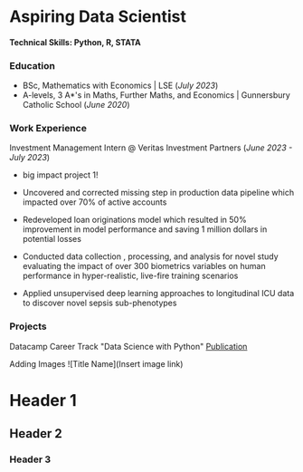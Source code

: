 # Aspiring Data Scientist

#### Technical Skills: Python, R, STATA

### Education
- BSc, Mathematics with Economics | LSE (_July 2023_)
- A-levels, 3 A*'s in Maths, Further Maths, and Economics | Gunnersbury Catholic School (_June 2020_)

### Work Experience 
Investment Management Intern @ Veritas Investment Partners (_June 2023 - July 2023_)
- big impact project 1!
- Uncovered and corrected missing step in production data pipeline which impacted over 70% of active accounts
- Redeveloped loan originations model which resulted in 50% improvement in model performance and saving 1 million dollars in potential losses

- Conducted data collection , processing, and analysis for novel study evaluating the impact of over 300 biometrics variables on human performance in hyper-realistic, live-fire training scenarios
- Applied unsupervised deep learning approaches to longitudinal ICU data to discover novel sepsis sub-phenotypes

### Projects
Datacamp Career Track "Data Science with Python"
[Publication](https://....)

Adding Images
![Title Name](Insert image link)


# Header 1
## Header 2 
### Header 3 
